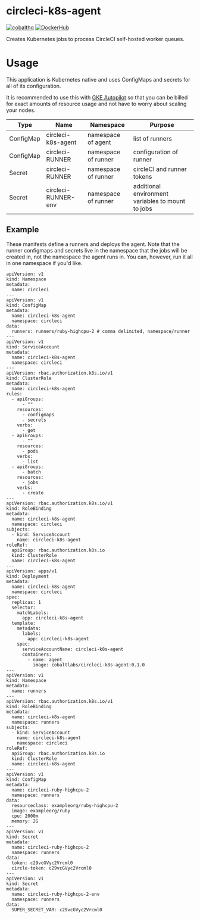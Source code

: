 # circleci-k8s-agent

[![cobalthq](https://circleci.com/gh/cobalthq/circleci-k8s-agent/tree/main.svg?style=svg)](https://circleci.com/gh/cobalthq/circleci-k8s-agent/?branch=main)
[![DockerHub](https://img.shields.io/docker/pulls/cobaltlabs/circleci-k8s-agent)](https://hub.docker.com/r/cobaltlabs/circleci-k8s-agent)

Creates Kubernetes jobs to process CircleCI self-hosted worker queues.

# Usage
This application is Kubernetes native and uses ConfigMaps and secrets for all of its configuration.

It is recommended to use this with [GKE Autopilot](https://cloud.google.com/kubernetes-engine/docs/concepts/autopilot-overview) so that you can be billed for exact
amounts of resource usage and not have to worry about scaling your nodes.

| Type      | Name                | Namespace           | Purpose                                           |
|-----------|---------------------|---------------------|---------------------------------------------------|
| ConfigMap | circleci-k8s-agent  | namespace of agent  | list of runners                                   |
| ConfigMap | circleci-RUNNER     | namespace of runner | configuration of runner                           |
| Secret    | circleci-RUNNER     | namespace of runner | circleCI and runner tokens                        |
| Secret    | circleci-RUNNER-env | namespace of runner | additional environment variables to mount to jobs |

## Example

These manifests define a runners and deploys the agent. Note that the runner configmaps and secrets live
in the namespace that the jobs will be created in, not the namespace the agent runs in. You can, however, run it all
in one namespace if you'd like.

```
apiVersion: v1
kind: Namespace
metadata:
  name: circleci
---
apiVersion: v1
kind: ConfigMap
metadata:
  name: circleci-k8s-agent
  namespace: circleci
data:
  runners: runners/ruby-highcpu-2 # comma delimited, namespace/runner
---
apiVersion: v1
kind: ServiceAccount
metadata:
  name: circleci-k8s-agent
  namespace: circleci
---
apiVersion: rbac.authorization.k8s.io/v1
kind: ClusterRole
metadata:
  name: circleci-k8s-agent
rules:
  - apiGroups:
      - ""
    resources:
      - configmaps
      - secrets
    verbs:
      - get
  - apiGroups:
      - ""
    resources:
      - pods
    verbs:
      - list
  - apiGroups:
      - batch
    resources:
      - jobs
    verbs:
      - create
---
apiVersion: rbac.authorization.k8s.io/v1
kind: RoleBinding
metadata:
  name: circleci-k8s-agent
  namespace: circleci
subjects:
  - kind: ServiceAccount
    name: circleci-k8s-agent
roleRef:
  apiGroup: rbac.authorization.k8s.io
  kind: ClusterRole
  name: circleci-k8s-agent
---
apiVersion: apps/v1
kind: Deployment
metadata:
  name: circleci-k8s-agent
  namespace: circleci
spec:
  replicas: 1
  selector:
    matchLabels:
      app: circleci-k8s-agent
  template:
    metadata:
      labels:
        app: circleci-k8s-agent
    spec:
      serviceAccountName: circleci-k8s-agent
      containers:
        - name: agent
          image: cobaltlabs/circleci-k8s-agent:0.1.0
---
apiVersion: v1
kind: Namespace
metadata:
  name: runners
---
apiVersion: rbac.authorization.k8s.io/v1
kind: RoleBinding
metadata:
  name: circleci-k8s-agent
  namespace: runners
subjects:
  - kind: ServiceAccount
    name: circleci-k8s-agent
    namespace: circleci
roleRef:
  apiGroup: rbac.authorization.k8s.io
  kind: ClusterRole
  name: circleci-k8s-agent
---
apiVersion: v1
kind: ConfigMap
metadata:
  name: circleci-ruby-highcpu-2
  namespace: runners
data:
  resourceclass: exampleorg/ruby-highcpu-2
  image: exampleorg/ruby
  cpu: 2000m
  memory: 2G
---
apiVersion: v1
kind: Secret
metadata:
  name: circleci-ruby-highcpu-2
  namespace: runners
data:
  token: c29vcGVyc2Vrcml0
  circle-token: c29vcGVyc2Vrcml0
---
apiVersion: v1
kind: Secret
metadata:
  name: circleci-ruby-highcpu-2-env
  namespace: runners
data:
  SUPER_SECRET_VAR: c29vcGVyc2Vrcml0
```
